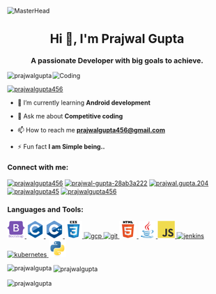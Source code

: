 ![MasterHead](https://mir-s3-cdn-cf.behance.net/project_modules/max_1200/54b6c068097599.5b50bca476b9b.gif)
<h1 align="center">Hi 👋, I'm Prajwal Gupta</h1>
<h3 align="center">A passionate Developer with big goals to achieve.</h3>
<img align="right" alt="Coding" width="400" src="https://media.tenor.com/qJ5evVs-_uUAAAAC/coding.gif">

<p align="left"> <img src="https://komarev.com/ghpvc/?username=prajwalgupta&label=Profile%20views&color=0e75b6&style=flat" alt="prajwalgupta" /> </p>

<p align="left"> <a href="https://twitter.com/prajwalgupta456" target="blank"><img src="https://img.shields.io/twitter/follow/prajwalgupta456?logo=twitter&style=for-the-badge" alt="prajwalgupta456" /></a> </p>

- 🌱 I’m currently learning **Android development**

- 💬 Ask me about **Competitive coding**

- 📫 How to reach me **prajwalgupta456@gmail.com**

- ⚡ Fun fact **I am Simple being..**



<h3 align="left">Connect with me:</h3>
<p align="left">
<a href="https://twitter.com/prajwalgupta456" target="blank"><img align="center" src="https://raw.githubusercontent.com/rahuldkjain/github-profile-readme-generator/master/src/images/icons/Social/twitter.svg" alt="prajwalgupta456" height="30" width="40" /></a>
<a href="https://linkedin.com/in/prajwal-gupta-28ab3a222" target="blank"><img align="center" src="https://raw.githubusercontent.com/rahuldkjain/github-profile-readme-generator/master/src/images/icons/Social/linked-in-alt.svg" alt="prajwal-gupta-28ab3a222" height="30" width="40" /></a>
<a href="https://instagram.com/prajwal.gupta.204" target="blank"><img align="center" src="https://raw.githubusercontent.com/rahuldkjain/github-profile-readme-generator/master/src/images/icons/Social/instagram.svg" alt="prajwal.gupta.204" height="30" width="40" /></a>
<a href="https://www.codechef.com/users/prajwalgupta45" target="blank"><img align="center" src="https://cdn.jsdelivr.net/npm/simple-icons@3.1.0/icons/codechef.svg" alt="prajwalgupta45" height="30" width="40" /></a>
<a href="https://www.hackerrank.com/prajwalgupta456" target="blank"><img align="center" src="https://raw.githubusercontent.com/rahuldkjain/github-profile-readme-generator/master/src/images/icons/Social/hackerrank.svg" alt="prajwalgupta456" height="30" width="40" /></a>
</p>

<h3 align="left">Languages and Tools:</h3>
<p align="left"> <a href="https://getbootstrap.com" target="_blank" rel="noreferrer"> <img src="https://raw.githubusercontent.com/devicons/devicon/master/icons/bootstrap/bootstrap-plain-wordmark.svg" alt="bootstrap" width="40" height="40"/> </a> <a href="https://www.cprogramming.com/" target="_blank" rel="noreferrer"> <img src="https://raw.githubusercontent.com/devicons/devicon/master/icons/c/c-original.svg" alt="c" width="40" height="40"/> </a> <a href="https://www.w3schools.com/cpp/" target="_blank" rel="noreferrer"> <img src="https://raw.githubusercontent.com/devicons/devicon/master/icons/cplusplus/cplusplus-original.svg" alt="cplusplus" width="40" height="40"/> </a> <a href="https://www.w3schools.com/css/" target="_blank" rel="noreferrer"> <img src="https://raw.githubusercontent.com/devicons/devicon/master/icons/css3/css3-original-wordmark.svg" alt="css3" width="40" height="40"/> </a> <a href="https://cloud.google.com" target="_blank" rel="noreferrer"> <img src="https://www.vectorlogo.zone/logos/google_cloud/google_cloud-icon.svg" alt="gcp" width="40" height="40"/> </a> <a href="https://git-scm.com/" target="_blank" rel="noreferrer"> <img src="https://www.vectorlogo.zone/logos/git-scm/git-scm-icon.svg" alt="git" width="40" height="40"/> </a> <a href="https://www.w3.org/html/" target="_blank" rel="noreferrer"> <img src="https://raw.githubusercontent.com/devicons/devicon/master/icons/html5/html5-original-wordmark.svg" alt="html5" width="40" height="40"/> </a> <a href="https://www.java.com" target="_blank" rel="noreferrer"> <img src="https://raw.githubusercontent.com/devicons/devicon/master/icons/java/java-original.svg" alt="java" width="40" height="40"/> </a> <a href="https://developer.mozilla.org/en-US/docs/Web/JavaScript" target="_blank" rel="noreferrer"> <img src="https://raw.githubusercontent.com/devicons/devicon/master/icons/javascript/javascript-original.svg" alt="javascript" width="40" height="40"/> </a> <a href="https://www.jenkins.io" target="_blank" rel="noreferrer"> <img src="https://www.vectorlogo.zone/logos/jenkins/jenkins-icon.svg" alt="jenkins" width="40" height="40"/> </a> <a href="https://kubernetes.io" target="_blank" rel="noreferrer"> <img src="https://www.vectorlogo.zone/logos/kubernetes/kubernetes-icon.svg" alt="kubernetes" width="40" height="40"/> </a> <a href="https://www.python.org" target="_blank" rel="noreferrer"> <img src="https://raw.githubusercontent.com/devicons/devicon/master/icons/python/python-original.svg" alt="python" width="40" height="40"/> </a> </p>

<p><img align="left" src="https://github-readme-stats.vercel.app/api/top-langs?username=prajwalgupta&show_icons=true&locale=en&layout=compact" alt="prajwalgupta" /></p>

<p>&nbsp;<img align="center" src="https://github-readme-stats.vercel.app/api?username=prajwalgupta&show_icons=true&locale=en" alt="prajwalgupta" /></p>

<p><img align="center" src="https://github-readme-streak-stats.herokuapp.com/?user=prajwalgupta&" alt="prajwalgupta" /></p>
